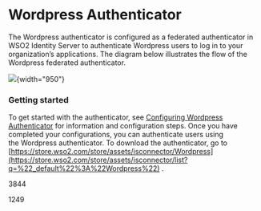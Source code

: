 # Wordpress Authenticator

The Wordpress authenticator is configured as a federated authenticator
in WSO2 Identity Server to authenticate Wordpress users to log in to
your organization’s applications. The diagram below illustrates the flow
of the Wordpress federated authenticator.

![](attachments/49092142/76746176.png){width="950"}  

### Getting started

To get started with the authenticator, see [Configuring Wordpress
Authenticator](https://docs.wso2.com/display/ISCONNECTORS/Configuring+Wordpress+Authenticator)
for information and configuration steps. Once you have completed your
configurations, you can authenticate users using the Wordpress
authenticator. To download the authenticator, go to
[https://store.wso2.com/store/assets/isconnector/Wordpress](https://store.wso2.com/store/assets/isconnector/list?q=%22_default%22%3A%22Wordpress%22)
.

3844

1249
